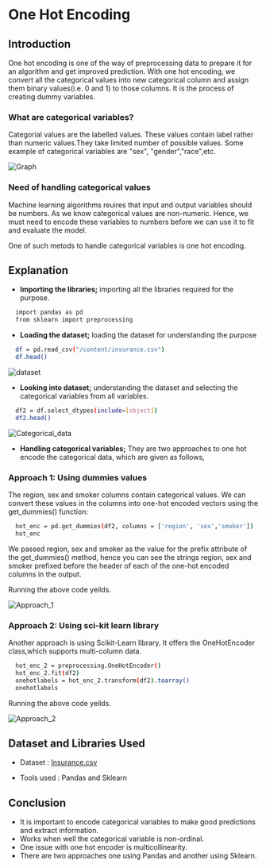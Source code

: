 # One Hot Encoding

## Introduction
One hot encoding is one of the way of preprocessing data to prepare it for an algorithm and get improved prediction. With one hot encoding, we convert all the categorical values into new categorical column and assign them binary values(i.e. 0 and 1) to those columns. It is the process of creating dummy variables.

### What are categorical variables?
Categorial values are the labelled values. These values contain label rather than numeric values.They take limited number of possible values.
Some example of categorical variables are "sex", "gender","race",etc.

![Graph](https://user-images.githubusercontent.com/56879294/134984992-c815a52f-1627-4423-8ba7-42bbc148c36f.png)

### Need of handling categorical values
Machine learning algorithms reuires that input and output variables should be numbers. As we know categorical values are non-numeric. Hence, we must need to encode these variables to numbers before we can use it to fit and evaluate the model.

One of such metods to handle categorical variables is one hot encoding.

## Explanation
* **Importing the libraries;** importing all the libraries required for the purpose.

```bash
  import pandas as pd
  from sklearn import preprocessing
```

* **Loading the dataset;** loading the dataset for understanding the purpose

```bash
  df = pd.read_csv("/content/insurance.csv")
  df.head()
```

![dataset](https://user-images.githubusercontent.com/56879294/134984739-8282069e-3049-42b2-a1e1-d0fa39dc76fa.png)

* **Looking into dataset;** understanding the dataset and selecting the categorical variables from all variables.

```bash
  df2 = df.select_dtypes(include=[object])
  df2.head()
```

![Categorical_data](https://user-images.githubusercontent.com/56879294/134984523-f6ea1285-6bef-43a0-9f40-14afa241631c.png)

* **Handling categorical variables;** They are two approaches to one hot encode the categorical data, which are given as follows,

### Approach 1: Using dummies values
The region, sex and smoker columns contain categorical values. We can convert these values in the columns into one-hot encoded vectors using the get_dummies() function:

```bash
  hot_enc = pd.get_dummies(df2, columns = ['region', 'sex','smoker'])
  hot_enc
```
We passed region, sex and smoker as the value for the prefix attribute of the get_dummies() method, hence you can see the strings region, sex and smoker prefixed before the header of each of the one-hot encoded columns in the output.

Running the above code yeilds.

![Approach_1](https://user-images.githubusercontent.com/56879294/134985137-60809310-c40b-41aa-a433-390bec96b31c.png)

### Approach 2: Using sci-kit learn library
Another approach is using Scikit-Learn library. It offers the OneHotEncoder class,which supports multi-column data.
```bash
  hot_enc_2 = preprocessing.OneHotEncoder()
  hot_enc_2.fit(df2)
  onehotlabels = hot_enc_2.transform(df2).toarray()
  onehotlabels
```
Running the above code yeilds.

![Approach_2](https://user-images.githubusercontent.com/56879294/134985238-121c77ed-579b-465a-a9fc-a65b6421df15.png)

## Dataset and Libraries Used

* Dataset : [Insurance.csv](https://www.kaggle.com/mirichoi0218/insurance)

* Tools used : Pandas and Sklearn

## Conclusion 
* It is important to encode categorical variables to make good predictions and extract information.
* Works when well the categorical variable is non-ordinal.
* One issue with one hot encoder is multicollinearity.
* There are two approaches one using Pandas and another using Sklearn.



